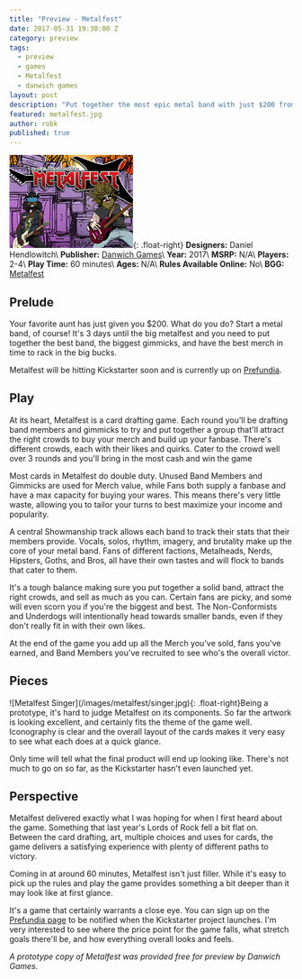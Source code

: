 ```yaml
---
title: "Preview - Metalfest"
date: 2017-05-31 19:30:00 Z
category: preview
tags:
  - preview
  - games
  - Metalfest
  - danwich games
layout: post
description: "Put together the most epic metal band with just $200 from your favorite aunt in Metalfest."
featured: metalfest.jpg                                                                         
author: robk
published: true
---
```


![Metalfest](/images/featured/metalfest.jpg){: .float-right}
**Designers:** Daniel Hendlowitch\\
**Publisher:** [Danwich Games](http://danwichgames.com)\\
**Year:** 2017\\
**MSRP:** N/A\\
**Players:** 2-4\\
**Play Time:** 60 minutes\\
**Ages:** N/A\\
**Rules Available Online:** No\\
**BGG:** [Metalfest](https://boardgamegeek.com/boardgame/196642/metalfest-card-game)

<h2>Prelude</h2>

Your favorite aunt has just given you $200. What do you do? Start a metal band, of course! It's 3 days until the big metalfest and you need to put together the best band, the biggest gimmicks, and have the best merch in time to rack in the big bucks.

Metalfest will be hitting Kickstarter soon and is currently up on [Prefundia](http://prefundia.com/projects/view/metalfest-the-tables-of-merch/6942/).

<h2>Play</h2>

At its heart, Metalfest is a card drafting game. Each round you'll be drafting band members and gimmicks to try and put together a group that'll attract the right crowds to buy your merch and build up your fanbase. There's different crowds, each with their likes and quirks. Cater to the crowd well over 3 rounds and you'll bring in the most cash and win the game

Most cards in Metalfest do double duty. Unused Band Members and Gimmicks are used for Merch value, while Fans both supply a fanbase and have a max capacity for buying your wares. This means there's very little waste, allowing you to tailor your turns to best maximize your income and popularity.

A central Showmanship track allows each band to track their stats that their members provide. Vocals, solos, rhythm, imagery, and brutality make up the core of your metal band. Fans of different factions, Metalheads, Nerds, Hipsters, Goths, and Bros, all have their own tastes and will flock to bands that cater to them.

It's a tough balance making sure you put together a solid band, attract the right crowds, and sell as much as you can. Certain fans are picky, and some will even scorn you if you're the biggest and best. The Non-Conformists and Underdogs will intentionally head towards smaller bands, even if they don't really fit in with their own likes.

At the end of the game you add up all the Merch you've sold, fans you've earned, and Band Members you've recruited to see who's the overall victor.

<h2>Pieces</h2>
![Metalfest Singer](/images/metalfest/singer.jpg){: .float-right}Being a prototype, it's hard to judge Metalfest on its components. So far the artwork is looking excellent, and certainly fits the theme of the game well. Iconography is clear and the overall layout of the cards makes it very easy to see what each does at a quick glance.

Only time will tell what the final product will end up looking like. There's not much to go on so far, as the Kickstarter hasn't even launched yet.

<h2>Perspective</h2>

Metalfest delivered exactly what I was hoping for when I first heard about the game. Something that last year's Lords of Rock fell a bit flat on. Between the card drafting, art, multiple choices and uses for cards, the game delivers a satisfying experience with plenty of different paths to victory.

Coming in at around 60 minutes, Metalfest isn't just filler. While it's easy to pick up the rules and play the game provides something a bit deeper than it may look like at first glance.

It's a game that certainly warrants a close eye. You can sign up on the [Prefundia page](http://prefundia.com/projects/view/metalfest-the-tables-of-merch/6942/) to be notified when the Kickstarter project launches. I'm very interested to see where the price point for the game falls, what stretch goals there'll be, and how everything overall looks and feels.

*A prototype copy of Metalfest was provided free for preview by Danwich Games.*
